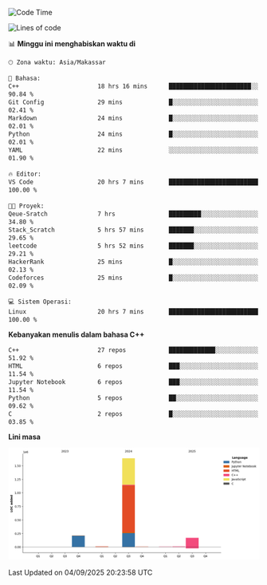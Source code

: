 <!--START_SECTION:waka-->
![Code Time](http://img.shields.io/badge/Code%20Time-444%20hrs%2017%20mins-blue)

![Lines of code](https://img.shields.io/badge/Sejak%20Hello%20World%20aku%20telah%20menulis-2.0%20million%20baris%20kode-blue)

📊 **Minggu ini menghabiskan waktu di** 

```text
🕑︎ Zona waktu: Asia/Makassar

💬 Bahasa: 
C++                      18 hrs 16 mins      ███████████████████████░░   90.84 % 
Git Config               29 mins             █░░░░░░░░░░░░░░░░░░░░░░░░   02.41 % 
Markdown                 24 mins             █░░░░░░░░░░░░░░░░░░░░░░░░   02.01 % 
Python                   24 mins             █░░░░░░░░░░░░░░░░░░░░░░░░   02.01 % 
YAML                     22 mins             ░░░░░░░░░░░░░░░░░░░░░░░░░   01.90 % 

🔥 Editor: 
VS Code                  20 hrs 7 mins       █████████████████████████   100.00 % 

🐱‍💻 Proyek: 
Qeue-Sratch              7 hrs               █████████░░░░░░░░░░░░░░░░   34.80 % 
Stack_Scratch            5 hrs 57 mins       ███████░░░░░░░░░░░░░░░░░░   29.65 % 
leetcode                 5 hrs 52 mins       ███████░░░░░░░░░░░░░░░░░░   29.21 % 
HackerRank               25 mins             █░░░░░░░░░░░░░░░░░░░░░░░░   02.13 % 
Codeforces               25 mins             █░░░░░░░░░░░░░░░░░░░░░░░░   02.09 % 

💻 Sistem Operasi: 
Linux                    20 hrs 7 mins       █████████████████████████   100.00 % 
```

**Kebanyakan menulis dalam bahasa C++** 

```text
C++                      27 repos            █████████████░░░░░░░░░░░░   51.92 % 
HTML                     6 repos             ███░░░░░░░░░░░░░░░░░░░░░░   11.54 % 
Jupyter Notebook         6 repos             ███░░░░░░░░░░░░░░░░░░░░░░   11.54 % 
Python                   5 repos             ██░░░░░░░░░░░░░░░░░░░░░░░   09.62 % 
C                        2 repos             █░░░░░░░░░░░░░░░░░░░░░░░░   03.85 % 
```



**Lini masa**

![Lines of Code chart](https://raw.githubusercontent.com/yusuf601/yusuf601/main/assets/bar_graph.png)


 Last Updated on 04/09/2025 20:23:58 UTC
<!--END_SECTION:waka-->

